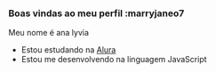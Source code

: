 ### Boas vindas ao meu perfil :marryjaneo7

Meu nome é ana lyvia

- Estou estudando na [Alura](https://www.alura.com.br)
- Estou me desenvolvendo na linguagem JavaScript

